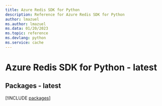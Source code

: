 ```yaml
---
title: Azure Redis SDK for Python
description: Reference for Azure Redis SDK for Python
author: lmazuel
ms.author: lmazuel
ms.data: 01/20/2023
ms.topic: reference
ms.devlang: python
ms.service: cache
---
```

# Azure Redis SDK for Python - latest
## Packages - latest
[!INCLUDE [packages](redis-index.md)]